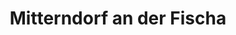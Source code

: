 ---
title: Mitterndorf an der Fischa
url: /mitterndorf-an-der-fischa/
latitude: 47.998
longitude: 16.472
---
